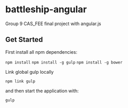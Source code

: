 # battleship-angular
Group 9 CAS_FEE final project with angular.js


## Get Started

First install all npm dependencies:

`npm install`
`npm install -g gulp`
`npm install -g bower`

Link global gulp locally

`npm link gulp`

and then start the application with:

`gulp`